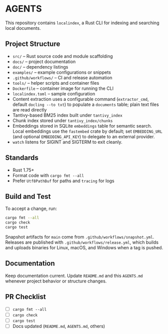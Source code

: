 # AGENTS

This repository contains `localindex`, a Rust CLI for indexing and searching local documents.

## Project Structure
- `src/` – Rust source code and module scaffolding
- `docs/` – project documentation
- `doc/` – dependency listings
- `examples/` – example configurations or snippets
- `.github/workflows/` – CI and release automation
- `tools/` – helper scripts and container files
- `Dockerfile` – container image for running the CLI
- `localindex.toml` – sample configuration
- Content extraction uses a configurable command (`extractor_cmd`, default `docling --to txt`) to populate a `documents` table; plain text files are read directly
- Tantivy-based BM25 index built under `tantivy_index`
- Chunk index stored under `tantivy_index/chunks`
- Embeddings stored in SQLite `embeddings` table for semantic search.
  Local embeddings use the `fastembed` crate by default; set `EMBEDDING_URL`
  (and optional `EMBEDDING_API_KEY`) to delegate to an external provider.
- `watch` listens for SIGINT and SIGTERM to exit cleanly.

## Standards
- Rust 1.75+
- Format code with `cargo fmt --all`
- Prefer `Utf8PathBuf` for paths and `tracing` for logs

## Build and Test
To accept a change, run:

```bash
cargo fmt --all
cargo check
cargo test
```

Snapshot artifacts for `main` come from `.github/workflows/snapshot.yml`.
Releases are published with `.github/workflows/release.yml`, which builds and uploads binaries for Linux, macOS, and Windows when a tag is pushed.

## Documentation
Keep documentation current. Update `README.md` and this `AGENTS.md` whenever project behavior or structure changes.

## PR Checklist
- [ ] `cargo fmt --all`
- [ ] `cargo check`
- [ ] `cargo test`
- [ ] Docs updated (`README.md`, `AGENTS.md`, others)

